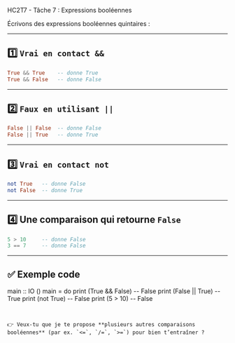 HC2T7 - Tâche 7 : Expressions booléennes

Écrivons des expressions booléennes quintaires :

---

## 1️⃣ `Vrai en contact &&`

```haskell
True && True    -- donne True
True && False   -- donne False
```

---

## 2️⃣ `Faux en utilisant ||`

```haskell
False || False  -- donne False
False || True   -- donne True
```

---

## 3️⃣ `Vrai en contact not`

```haskell
not True   -- donne False
not False  -- donne True
```

---

## 4️⃣ Une comparaison qui retourne `False`

```haskell
5 > 10     -- donne False
3 == 7     -- donne False
```

---

## ✅ Exemple code
main :: IO ()
main = do
    print (True && False)     -- False
    print (False || True)     -- True
    print (not True)          -- False
    print (5 > 10)            -- False
```


👉 Veux-tu que je te propose **plusieurs autres comparaisons booléennes** (par ex. `<=`, `/=`, `>=`) pour bien t’entraîner ?

